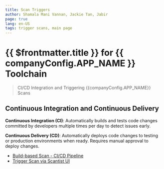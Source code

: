 ```yaml
---
title: Scan Triggers
author: Shamala Mani Vannan, Jackie Tan, Jabir
page: true
lang: en-US
tags: trigger scans, main page
---
```


<script setup>
    import { companyConfig } from '../../../config/companyConfig.js'
</script>

<ClientOnly>

# {{ $frontmatter.title }} for {{ companyConfig.APP_NAME }} Toolchain

> CI/CD Integration and Triggering {{companyConfig.APP_NAME}} Scans

## Continuous Integration and Continuous Delivery

**Continuous Integration (CI)**: Automatically builds and tests code changes committed by developers multiple times per day to detect issues early.

**Continuous Delivery (CD)**: Automatically deploys code changes to testing or production environments when ready. Requires manual approval to deploy changes.

- <a href="../Scan Triggers/Build-based-Scan-CICD-Pipeline/index">Build-based Scan - CI/CD Pipeline</a>
- <a href="../Scan Triggers/Trigger-Scan-via-UI/index">Trigger Scan via Scantist UI</a>

</ClientOnly>